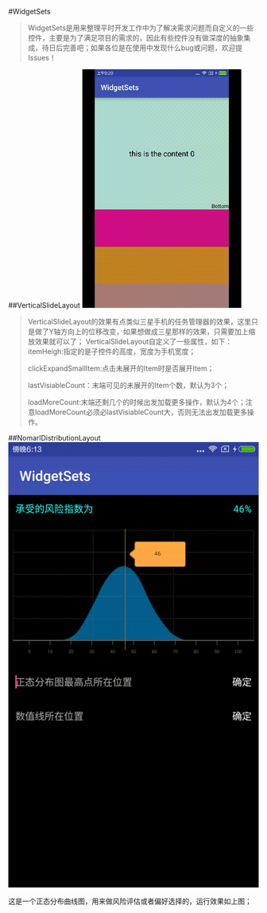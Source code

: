 #WidgetSets
>WidgetSets是用来整理平时开发工作中为了解决需求问题而自定义的一些控件，主要是为了满足项目的需求的，因此有些控件没有做深度的抽象集成，待日后完善吧；如果各位是在使用中发现什么bug或问题，欢迎提Issues！

##VerticalSlideLayout
![VertivalSlideLayout效果图](https://github.com/Suaix/WidgetSets/blob/master/img/vertical_slide.gif)
>VerticalSlideLayout的效果有点类似三星手机的任务管理器的效果，这里只是做了Y轴方向上的位移改变，如果想做成三星那样的效果，只需要加上缩放效果就可以了；
VerticalSlideLayout自定义了一些属性，如下：
>itemHeigh:指定的是子控件的高度，宽度为手机宽度；
>
>clickExpandSmallItem:点击未展开的Item时是否展开Item；
>
>lastVisiableCount：末端可见的未展开的Item个数，默认为3个；
>
>loadMoreCount:末端还剩几个的时候出发加载更多操作，默认为4个；注意loadMoreCount必须必lastVisiableCount大，否则无法出发加载更多操作。

##NomarlDistributionLayout
![NomarlDistributionLayout效果图](https://github.com/Suaix/WidgetSets/blob/master/img/nomarl_distribution.gif)

这是一个正态分布曲线图，用来做风险评估或者偏好选择的，运行效果如上图；
